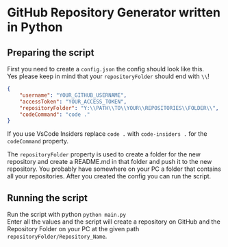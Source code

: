 # GitHub Repository Generator written in Python

## Preparing the script
First you need to create a `config.json` the config should look like this.  
Yes please keep in mind that your `repositoryFolder` should end with `\\`!
```JSON
{
    "username": "YOUR_GITHUB_USERNAME",
    "accessToken": "YOUR_ACCESS_TOKEN",
    "repositoryFolder": "Y:\\PATH\\TO\\YOUR\\REPOSITORIES\\FOLDER\\",
    "codeCommand": "code ."
}
```

If you use VsCode Insiders replace `code .` with `code-insiders .` for the `codeCommand` property.

The `repositoryFolder` property is used to create a folder for the new repository and create a README.md in that folder and push it to the new repository. You probably have somewhere on your PC a folder that contains all your repositories.
After you created the config you can run the script.

## Running the script
Run the script with python `python main.py`  
Enter all the values and the script will create a repository on GitHub and the Repository Folder on your PC at the given path
`repositoryFolder/Repository_Name`.
